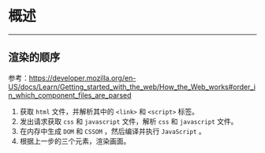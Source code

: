 # 概述

---

## 渲染的顺序

参考：https://developer.mozilla.org/en-US/docs/Learn/Getting_started_with_the_web/How_the_Web_works#order_in_which_component_files_are_parsed

1. 获取 `html` 文件，并解析其中的 `<link>` 和 `<script>` 标签。
2. 发出请求获取 `css` 和 `javascript` 文件，解析  `css` 和 `javascript` 文件。
3. 在内存中生成 `DOM` 和 `CSSOM` ，然后编译并执行 `JavaScript` 。
4. 根据上一步的三个元素，渲染画面。